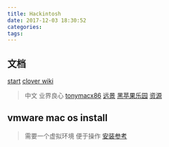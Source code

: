 ```yaml
---
title: Hackintosh
date: 2017-12-03 18:30:52
categories:
tags:
---
```


<!--more-->

## 文档
[start](https://www.tonymacx86.com/threads/faq-read-first-laptop-frequent-questions.164990/)
[clover wiki](https://clover-wiki.zetam.org/zh-CN/contents)
> 中文 业界良心
[tonymacx86](https://www.tonymacx86.com/threads/unibeast-install-macos-high-sierra-on-any-supported-intel-based-pc.235474/)
[远景](http://bbs.pcbeta.com/forum-498-1.html)
[黑苹果乐园](https://imac.hk/install-os-x-mbt-gpt-uefi.html)
[资源](http://bbs.pcbeta.com/viewthread-1737566-1-1.html)

## vmware mac os install

> 需要一个虚拟环境 便于操作
[安装参考](https://jingyan.baidu.com/article/54b6b9c0ec0a1b2d593b4745.html)